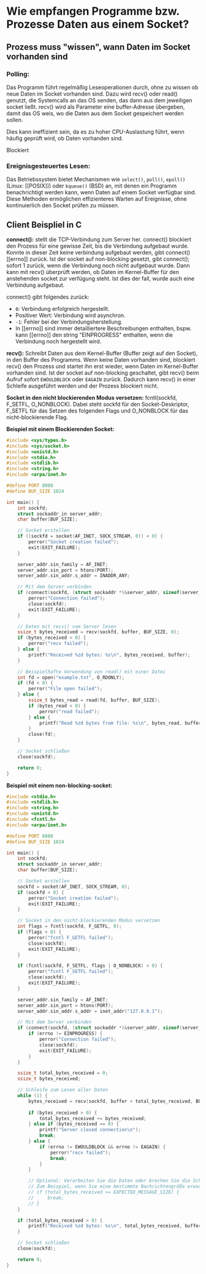 # Wie empfangen Programme bzw. Prozesse Daten aus einem Socket?

## Prozess muss "wissen", wann Daten im Socket vorhanden sind

### Polling:
Das Programm führt regelmäßig Leseoperationen durch, ohne zu wissen ob neue Daten im Socket vorhanden sind. Dazu wird recv() oder read() genutzt, die Systemcalls an das OS senden, das dann aus dem jeweiligen socket ließt. recv() wird als Parameter eine buffer-Adresse übergeben, damit das OS weis, wo die Daten aus dem Socket gespeichert werden sollen.

Dies kann ineffizient sein, da es zu hoher CPU-Auslastung führt, wenn häufig geprüft wird, ob Daten vorhanden sind.

Blockiert 

### Ereignisgesteuertes Lesen:
Das Betriebssystem bietet Mechanismen wie `select()`, `poll()`, `epoll()` (Linux: [[POSIX]]) oder `kqueue()` (BSD) an, mit denen ein Programm benachrichtigt werden kann, wenn Daten auf einem Socket verfügbar sind. Diese Methoden ermöglichen effizienteres Warten auf Ereignisse, ohne kontinuierlich den Socket prüfen zu müssen.

## Client Beispliel in C

**connect():** 
stellt die TCP-Verbindung zum Server her. connect() blockiert den Prozess für eine gewisse Zeit, bis die Verbindung aufgebaut wurde. Konnte in dieser Zeit keine verbindung aufgebaut werden, gibt connect() [[errno]] zurück.
Ist der socket auf non-blocking gesetzt, gibt connect(); sofort 1 zurück, wenn die Verbindung noch nicht aufgebaut wurde. Dann kann mit recv() überprüft werden, ob Daten im Kernel-Buffer für den anstehenden socket zur verfügung steht. Ist dies der fall, wurde auch eine Verbindung aufgebaut.

connect() gibt folgendes zurück:
- `0`: Verbindung erfolgreich hergestellt.
- Positiver Wert: Verbindung wird asynchron.
- `-1`: Fehler bei der Verbindungsherstellung.
- In [[errno]] sind immer detailliertere Beschreibungen enthalten, bspw. kann [[errno]] den string "EINPROGRESS" enthalten, wenn die Verbindung noch hergestellt wird.

**recv():** 
Schreibt Daten aus dem Kernel-Buffer (Buffer zeigt auf den Socket), in den Buffer des Programms. Wenn keine Daten vorhanden sind, blockiert recv() den Prozess und startet ihn erst wieder, wenn Daten im Kernel-Buffer vorhanden sind.
Ist der socket auf non-blocking geschaltet, gibt recv() beim Aufruf sofort `EWOULDBLOCK` oder `EAGAIN` zurück. Dadurch kann recv() in einer Schleife ausgeführt werden und der Prozess blockiert nicht.

**Socket in den nicht blockierenden Modus versetzen:**
fcntl(sockfd, F_SETFL, O_NONBLOCK). Dabei steht sockfd für den Socket-Deskriptor, F_SETFL für das Setzen des folgenden Flags und O_NONBLOCK für das nicht-blockierende Flag.

**Beispiel mit einem Blockierenden Socket:**
```c
#include <sys/types.h>
#include <sys/socket.h>
#include <unistd.h>
#include <stdio.h>
#include <stdlib.h>
#include <string.h>
#include <arpa/inet.h>

#define PORT 8080
#define BUF_SIZE 1024

int main() {
    int sockfd;
    struct sockaddr_in server_addr;
    char buffer[BUF_SIZE];

    // Socket erstellen
    if ((sockfd = socket(AF_INET, SOCK_STREAM, 0)) < 0) {
        perror("Socket creation failed");
        exit(EXIT_FAILURE);
    }

    server_addr.sin_family = AF_INET;
    server_addr.sin_port = htons(PORT);
    server_addr.sin_addr.s_addr = INADDR_ANY;

    // Mit dem Server verbinden
    if (connect(sockfd, (struct sockaddr *)&server_addr, sizeof(server_addr)) < 0) {
        perror("Connection failed");
        close(sockfd);
        exit(EXIT_FAILURE);
    }

    // Daten mit recv() vom Server lesen
    ssize_t bytes_received = recv(sockfd, buffer, BUF_SIZE, 0);
    if (bytes_received < 0) {
        perror("recv failed");
    } else {
        printf("Received %zd bytes: %s\n", bytes_received, buffer);
    }

    // Beispielhafte Verwendung von read() mit einer Datei
    int fd = open("example.txt", O_RDONLY);
    if (fd < 0) {
        perror("File open failed");
    } else {
        ssize_t bytes_read = read(fd, buffer, BUF_SIZE);
        if (bytes_read < 0) {
            perror("read failed");
        } else {
            printf("Read %zd bytes from file: %s\n", bytes_read, buffer);
        }
        close(fd);
    }

    // Socket schließen
    close(sockfd);

    return 0;
}

```

**Beispiel mit einem non-blocking-socket:**
```c
#include <stdio.h>
#include <stdlib.h>
#include <string.h>
#include <unistd.h>
#include <fcntl.h>
#include <arpa/inet.h>

#define PORT 8080
#define BUF_SIZE 1024

int main() {
    int sockfd;
    struct sockaddr_in server_addr;
    char buffer[BUF_SIZE];

    // Socket erstellen
    sockfd = socket(AF_INET, SOCK_STREAM, 0);
    if (sockfd < 0) {
        perror("Socket creation failed");
        exit(EXIT_FAILURE);
    }

    // Socket in den nicht-blockierenden Modus versetzen
    int flags = fcntl(sockfd, F_GETFL, 0);
    if (flags < 0) {
        perror("fcntl F_GETFL failed");
        close(sockfd);
        exit(EXIT_FAILURE);
    }

    if (fcntl(sockfd, F_SETFL, flags | O_NONBLOCK) < 0) {
        perror("fcntl F_SETFL failed");
        close(sockfd);
        exit(EXIT_FAILURE);
    }

    server_addr.sin_family = AF_INET;
    server_addr.sin_port = htons(PORT);
    server_addr.sin_addr.s_addr = inet_addr("127.0.0.1");

    // Mit dem Server verbinden
    if (connect(sockfd, (struct sockaddr *)&server_addr, sizeof(server_addr)) < 0) {
        if (errno != EINPROGRESS) {
            perror("Connection failed");
            close(sockfd);
            exit(EXIT_FAILURE);
        }
    }

    ssize_t total_bytes_received = 0;
    ssize_t bytes_received;

    // Schleife zum Lesen aller Daten
    while (1) {
        bytes_received = recv(sockfd, buffer + total_bytes_received, BUF_SIZE - total_bytes_received, 0);
        
        if (bytes_received > 0) {
            total_bytes_received += bytes_received;
        } else if (bytes_received == 0) {
            printf("Server closed connection\n");
            break;
        } else {
            if (errno != EWOULDBLOCK && errno != EAGAIN) {
                perror("recv failed");
                break;
            }
        }

        // Optional: Verarbeiten Sie die Daten oder brechen Sie die Schleife, wenn Sie genug Daten haben
        // Zum Beispiel, wenn Sie eine bestimmte Nachrichtengröße erwarten:
        // if (total_bytes_received >= EXPECTED_MESSAGE_SIZE) {
        //     break;
        // }
    }

    if (total_bytes_received > 0) {
        printf("Received %zd bytes: %s\n", total_bytes_received, buffer);
    }

    // Socket schließen
    close(sockfd);

    return 0;
}

```